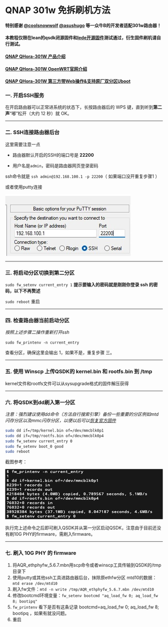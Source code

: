 # QNAP 301w 免拆刷机方法

#### 特别感谢 [@coolsnowwolf](https://github.com/coolsnowwolf) [@asushugo](https://github.com/asushugo) 等一众牛B的开发者适配301w路由器！

#### 本教程仅限在lean的qsdk闭源固件和[lede开源固件](https://github.com/coolsnowwolf/lede)测试通过，衍生固件刷机请自行测试。

#### [QNAP QHora-301W 产品介绍](./301w_Specs.md)  
#### [QNAP QHora-301W OpenWRT官网介绍](https://openwrt.org/inbox/toh/qnap/301w) 
#### [QNAP QHora-301W 第三方带Web操作&支持原厂双分区Uboot](./uboot.md)  

### 一. 开启SSH服务

在开启路由器可以正常进系统的状态下，长按路由器后的 WPS 键，直到听到**第二声**“嘟”松开（大约 12 秒）就 OK。

---

### 二. SSH连接路由器后台

这里需要注意一点

- 路由器默认开启的SSH的端口号是 **22200**

- 用户名是`admin`，密码是路由器网页登录密码

ssh命令就是 `ssh admin@192.168.100.1 -p 22200`（ 如果端口没开重复步骤1 ）

或者使用putty连接

![putty](pic/putty.jpg)

---

### 三. 将启动分区切换到第二分区

`sudo fw_setenv current_entry 1` **提示要输入的密码就是刚刚你登录 ssh 的密码，以下不再赘述**

`sudo reboot`  重启

---

### 四. 检查路由器当前启动分区

*按照上述步骤二操作重新打开ssh*

`sudo fw_printenv -n current_entry`

查看分区，确保这里会输出 1，如果不是，重复步骤 三。

---

### 五. 使用 Winscp 上传QSDK的 kernel.bin 和 rootfs.bin 到 /tmp 
kernel文件和rootfs文件可以从sysupgrade格式的固件解压获得

---

### 六. 将QSDK到dd刷入第一分区

*注意：强烈建议使用dd命令（方法自行搜索引擎）备份一些重要的分区例如mtd闪存分区以及mmc闪存分区，以便以后可以[恢复官方固件](./recovery_oem.md)*

```sh
sudo dd if=/tmp/kernel.bin of=/dev/mmcblk0p1
sudo dd if=/tmp/rootfs.bin of=/dev/mmcblk0p4
sudo fw_setenv current_entry 0
sudo fw_setenv boot_0 good
sudo reboot
```
截图参考：

![putty](pic/flash_qsdk.jpg)

执行完上述命令之后即可刷入QSDK并从第一分区启动QSDK，注意由于目前还没有刷10G PHY的firmware，需刷入firmware。

---

### 七. 刷入 10G PHY 的 firmware

1. 将AQR_ethphyfw_5.6.7.mbn用scp命令或者winscp工具传输到QSDK的/tmp目录下
2. 使用putty或其他ssh工具进路由器后台，抹除原ethfw分区 mtd10的数据：`mtd erase /dev/mtd10`
3. 刷入fw文件：`mtd -n write /tmp/AQR_ethphyfw_5.6.7.mbn /dev/mtd10`
4. 修改bootcmd环境变量：`fw_setenv bootcmd "aq_load_fw 0; aq_load_fw 8; bootipq"`
5. `fw_printenv` 看下是否有这条记录 bootcmd=aq_load_fw 0; aq_load_fw 8; bootipq ，如果有就没问题。
6. 重启

